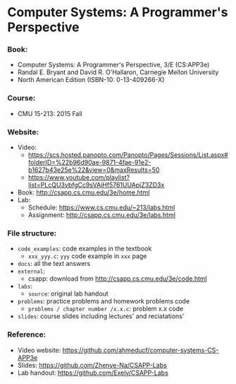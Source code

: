 # Computer Systems: A Programmer's Perspective

### Book:
- Computer Systems: A Programmer's Perspective, 3/E (CS:APP3e)
- Randal E. Bryant and David R. O'Hallaron, Carnegie Mellon University
- North American Edition (ISBN-10: 0-13-409266-X)

### Course:
- CMU 15-213: 2015 Fall

### Website:
- Video:
    - https://scs.hosted.panopto.com/Panopto/Pages/Sessions/List.aspx#folderID=%22b96d90ae-9871-4fae-91e2-b1627b43e25e%22&view=0&maxResults=50
    - https://www.youtube.com/playlist?list=PLcQU3vbfgCc9sVAiHf5761UUApjZ3ZD3x
- Book: http://csapp.cs.cmu.edu/3e/home.html
- Lab:
    - Schedule: https://www.cs.cmu.edu/~213/labs.html
    - Assignment: http://csapp.cs.cmu.edu/3e/labs.html

### File structure:
- `code_examples`: code examples in the textbook
    - `xxx_yyy.c`: `yyy` code example in `xxx` page
- `docs`: all the text answers
- `external`:
    - csapp: download from http://csapp.cs.cmu.edu/3e/code.html
- `labs`:
    - `source`: original lab handout
- `problems`: practice problems and homework problems code
    - `problems / chapter number /x.x.c`: problem x.x code
- `slides`: course slides including lectures' and reciatations'

### Reference:
- Video website: https://github.com/ahmeducf/computer-systems-CS-APP3e
- Slides: https://github.com/Zhenye-Na/CSAPP-Labs
- Lab handout: https://github.com/Exely/CSAPP-Labs